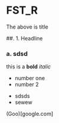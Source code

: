 # FST_R

The above is title

##. 1. Headline

### a. sdsd

this is a **bold** *italic*

* number one
* number 2

- sdsds
- sewew

(Goo)[google.com]
